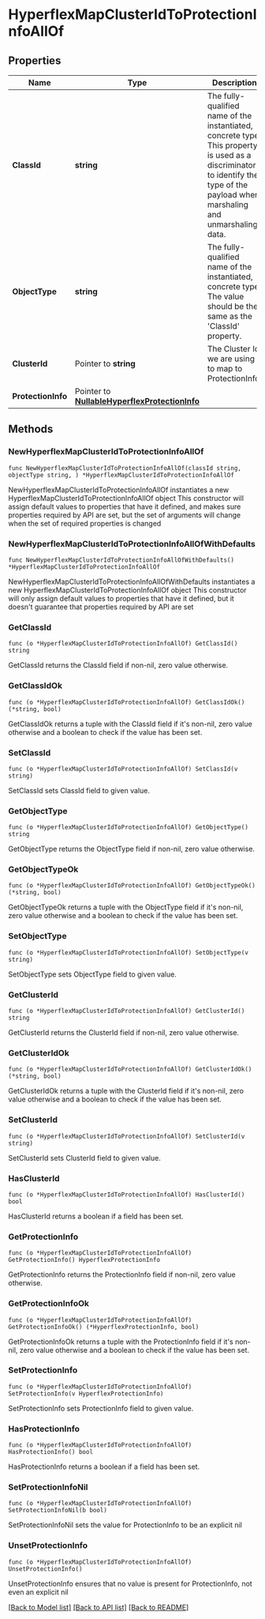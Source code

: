 # HyperflexMapClusterIdToProtectionInfoAllOf

## Properties

Name | Type | Description | Notes
------------ | ------------- | ------------- | -------------
**ClassId** | **string** | The fully-qualified name of the instantiated, concrete type. This property is used as a discriminator to identify the type of the payload when marshaling and unmarshaling data. | [default to "hyperflex.MapClusterIdToProtectionInfo"]
**ObjectType** | **string** | The fully-qualified name of the instantiated, concrete type. The value should be the same as the &#39;ClassId&#39; property. | [default to "hyperflex.MapClusterIdToProtectionInfo"]
**ClusterId** | Pointer to **string** | The Cluster Id we are using to map to ProtectionInfo. | [optional] [readonly] 
**ProtectionInfo** | Pointer to [**NullableHyperflexProtectionInfo**](hyperflex.ProtectionInfo.md) |  | [optional] 

## Methods

### NewHyperflexMapClusterIdToProtectionInfoAllOf

`func NewHyperflexMapClusterIdToProtectionInfoAllOf(classId string, objectType string, ) *HyperflexMapClusterIdToProtectionInfoAllOf`

NewHyperflexMapClusterIdToProtectionInfoAllOf instantiates a new HyperflexMapClusterIdToProtectionInfoAllOf object
This constructor will assign default values to properties that have it defined,
and makes sure properties required by API are set, but the set of arguments
will change when the set of required properties is changed

### NewHyperflexMapClusterIdToProtectionInfoAllOfWithDefaults

`func NewHyperflexMapClusterIdToProtectionInfoAllOfWithDefaults() *HyperflexMapClusterIdToProtectionInfoAllOf`

NewHyperflexMapClusterIdToProtectionInfoAllOfWithDefaults instantiates a new HyperflexMapClusterIdToProtectionInfoAllOf object
This constructor will only assign default values to properties that have it defined,
but it doesn't guarantee that properties required by API are set

### GetClassId

`func (o *HyperflexMapClusterIdToProtectionInfoAllOf) GetClassId() string`

GetClassId returns the ClassId field if non-nil, zero value otherwise.

### GetClassIdOk

`func (o *HyperflexMapClusterIdToProtectionInfoAllOf) GetClassIdOk() (*string, bool)`

GetClassIdOk returns a tuple with the ClassId field if it's non-nil, zero value otherwise
and a boolean to check if the value has been set.

### SetClassId

`func (o *HyperflexMapClusterIdToProtectionInfoAllOf) SetClassId(v string)`

SetClassId sets ClassId field to given value.


### GetObjectType

`func (o *HyperflexMapClusterIdToProtectionInfoAllOf) GetObjectType() string`

GetObjectType returns the ObjectType field if non-nil, zero value otherwise.

### GetObjectTypeOk

`func (o *HyperflexMapClusterIdToProtectionInfoAllOf) GetObjectTypeOk() (*string, bool)`

GetObjectTypeOk returns a tuple with the ObjectType field if it's non-nil, zero value otherwise
and a boolean to check if the value has been set.

### SetObjectType

`func (o *HyperflexMapClusterIdToProtectionInfoAllOf) SetObjectType(v string)`

SetObjectType sets ObjectType field to given value.


### GetClusterId

`func (o *HyperflexMapClusterIdToProtectionInfoAllOf) GetClusterId() string`

GetClusterId returns the ClusterId field if non-nil, zero value otherwise.

### GetClusterIdOk

`func (o *HyperflexMapClusterIdToProtectionInfoAllOf) GetClusterIdOk() (*string, bool)`

GetClusterIdOk returns a tuple with the ClusterId field if it's non-nil, zero value otherwise
and a boolean to check if the value has been set.

### SetClusterId

`func (o *HyperflexMapClusterIdToProtectionInfoAllOf) SetClusterId(v string)`

SetClusterId sets ClusterId field to given value.

### HasClusterId

`func (o *HyperflexMapClusterIdToProtectionInfoAllOf) HasClusterId() bool`

HasClusterId returns a boolean if a field has been set.

### GetProtectionInfo

`func (o *HyperflexMapClusterIdToProtectionInfoAllOf) GetProtectionInfo() HyperflexProtectionInfo`

GetProtectionInfo returns the ProtectionInfo field if non-nil, zero value otherwise.

### GetProtectionInfoOk

`func (o *HyperflexMapClusterIdToProtectionInfoAllOf) GetProtectionInfoOk() (*HyperflexProtectionInfo, bool)`

GetProtectionInfoOk returns a tuple with the ProtectionInfo field if it's non-nil, zero value otherwise
and a boolean to check if the value has been set.

### SetProtectionInfo

`func (o *HyperflexMapClusterIdToProtectionInfoAllOf) SetProtectionInfo(v HyperflexProtectionInfo)`

SetProtectionInfo sets ProtectionInfo field to given value.

### HasProtectionInfo

`func (o *HyperflexMapClusterIdToProtectionInfoAllOf) HasProtectionInfo() bool`

HasProtectionInfo returns a boolean if a field has been set.

### SetProtectionInfoNil

`func (o *HyperflexMapClusterIdToProtectionInfoAllOf) SetProtectionInfoNil(b bool)`

 SetProtectionInfoNil sets the value for ProtectionInfo to be an explicit nil

### UnsetProtectionInfo
`func (o *HyperflexMapClusterIdToProtectionInfoAllOf) UnsetProtectionInfo()`

UnsetProtectionInfo ensures that no value is present for ProtectionInfo, not even an explicit nil

[[Back to Model list]](../README.md#documentation-for-models) [[Back to API list]](../README.md#documentation-for-api-endpoints) [[Back to README]](../README.md)


